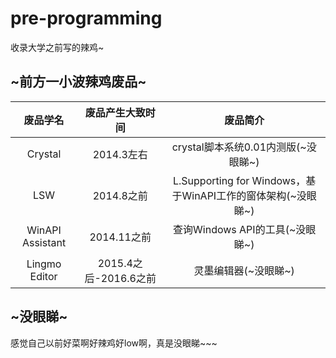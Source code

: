 # pre-programming
收录大学之前写的辣鸡~



## ~前方一小波辣鸡废品~

|       废品学名       |     废品产生大致时间      |                   废品简介                   |
| :--------------: | :---------------: | :--------------------------------------: |
|     Crystal      |     2014.3左右      |        crystal脚本系统0.01内测版(~没眼睇~)         |
|       LSW        |     2014.8之前      | L.Supporting for Windows，基于WinAPI工作的窗体架构(~没眼睇~) |
| WinAPI Assistant |     2014.11之前     |         查询Windows API的工具(~没眼睇~)          |
|  Lingmo Editor   | 2015.4之后-2016.6之前 |               灵墨编辑器(~没眼睇~)               |



## ~没眼睇~

感觉自己以前好菜啊好辣鸡好low啊，真是没眼睇~~~
